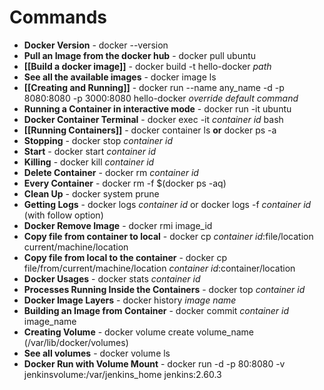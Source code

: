 # Commands
- **Docker Version** - docker --version
- **Pull an Image from the docker hub** - docker pull ubuntu
- **[[Build a docker image]]** - docker build -t hello-docker *path*
- **See all the available images** - docker image ls
- **[[Creating and Running]]** - docker run --name any_name -d -p 8080:8080 -p 3000:8080 hello-docker _override default command_
- **Running a Container in interactive mode** - docker run -it ubuntu
- **Docker Container Terminal** - docker exec -it _container id_ bash
- **[[Running Containers]]** - docker container ls __or__ docker ps -a
- **Stopping** - docker stop _container id_
- **Start** - docker start _container id_
- **Killing** - docker kill _container id_
- **Delete Container** - docker rm _container id_
- **Every Container** - docker rm -f $(docker ps -aq)
- **Clean Up** - docker system prune
- **Getting Logs** - docker logs _container id_ or docker logs -f _container id_ (with follow option)
- **Docker Remove Image**  -  docker rmi image_id
- **Copy file from container to local** - docker cp _container id_:file/location current/machine/location
- **Copy file from local to the container** - docker cp file/from/current/machine/location _container id_:container/location
- **Docker Usages** - docker stats _container id_
- **Processes Running Inside the Containers** - docker top _container id_
- **Docker Image Layers** - docker history _image name_
- **Building an Image from Container** - docker commit _container id_ image_name
- **Creating Volume** - docker volume create volume_name (/var/lib/docker/volumes)
- **See all volumes** - docker volume ls
- **Docker Run with Volume Mount** -  docker run -d -p 80:8080 -v jenkinsvolume:/var/jenkins_home jenkins:2.60.3